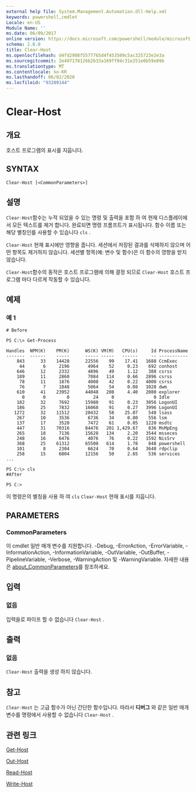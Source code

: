 ```yaml
---
external help file: System.Management.Automation.dll-Help.xml
keywords: powershell,cmdlet
Locale: en-US
Module Name: ''
ms.date: 06/09/2017
online version: https://docs.microsoft.com/powershell/module/microsoft.powershell.core/clear-host?view=powershell-7&WT.mc_id=ps-gethelp
schema: 2.0.0
title: Clear-Host
ms.openlocfilehash: d4fd2908f5577765d4f453589c5ac325723e2e3a
ms.sourcegitcommit: 2e497178126b2b33a169ff04c31e251e0b59e89b
ms.translationtype: MT
ms.contentlocale: ko-KR
ms.lasthandoff: 06/02/2020
ms.locfileid: "93209144"
---
```

# Clear-Host

## 개요

호스트 프로그램의 표시를 지웁니다.

## SYNTAX

```
Clear-Host [<CommonParameters>]
```

## 설명

`Clear-Host`함수는 누적 되었을 수 있는 명령 및 출력을 포함 하 여 현재 디스플레이에서 모든 텍스트를 제거 합니다. 완료되면 명령 프롬프트가 표시됩니다. 함수 이름 또는 해당 별칭인를 사용할 수 있습니다 `cls` .

`Clear-Host` 현재 표시에만 영향을 줍니다. 세션에서 저장된 결과를 삭제하지 않으며 어떤 항목도 제거하지 않습니다. 세션별 항목(예: 변수 및 함수)은 이 함수의 영향을 받지 않습니다.

`Clear-Host`함수의 동작은 호스트 프로그램에 의해 결정 되므로 `Clear-Host` 호스트 프로그램 마다 다르게 작동할 수 있습니다.

## 예제

### 예 1

```
# Before

PS C:\> Get-Process

Handles  NPM(K)    PM(K)      WS(K) VM(M)   CPU(s)     Id ProcessName
-------  ------    -----      ----- -----   ------     -- -----------
    843      33    14428      22556    99    17.41   1688 CcmExec
     44       6     2196       4964    52     0.23    692 conhost
    646      12     2332       4896    49     1.12    388 csrss
    189      11     2860       7084   114     0.66   2896 csrss
     78      11     1876       4008    42     0.22   4000 csrss
     76       7     1848       5064    54     0.08   1028 dwm
    610      41    23952      44048   208     4.40   2080 explorer
      0       0        0         24     0               0 Idle
    182      32     7692      15980    91     0.23   3056 LogonUI
    186      25     7832      16068    91     0.27   3996 LogonUI
   1272      32    11512      20432    58    25.07    548 lsass
    267      10     3536       6736    34     0.80    556 lsm
    137      17     3520       7472    61     0.05   1220 msdtc
    447      31    70316      84476   201 1,429.67    836 MsMpEng
    265      18     7136      15628   134     2.20   3544 msseces
    248      16     6476       4076    76     0.22   1592 NisSrv
    368      25    61312      65508   614     1.78    848 powershell
    101       8     2304       6624    70     0.64   3648 rdpclip
    258      15     6804      12156    50     2.65    536 services
...

PS C:\> cls
#After

PS C:>
```

이 명령은의 별칭을 사용 하 여 `cls` `Clear-Host` 현재 표시를 지웁니다.

## PARAMETERS

### CommonParameters
이 cmdlet 일반 매개 변수를 지원합니다. -Debug, -ErrorAction, -ErrorVariable, -InformationAction, -InformationVariable, -OutVariable, -OutBuffer, -PipelineVariable, -Verbose, -WarningAction 및 -WarningVariable. 자세한 내용은 [about_CommonParameters](https://go.microsoft.com/fwlink/?LinkID=113216)를 참조하세요.

## 입력

### 없음

입력을로 파이프 할 수 없습니다 `Clear-Host` .

## 출력

### 없음

`Clear-Host` 출력을 생성 하지 않습니다.

## 참고

`Clear-Host` 는 고급 함수가 아닌 간단한 함수입니다. 따라서 **디버그** 와 같은 일반 매개 변수를 명령에서 사용할 수 없습니다 `Clear-Host` .

## 관련 링크

[Get-Host](../Microsoft.PowerShell.Utility/Get-Host.md)

[Out-Host](Out-Host.md)

[Read-Host](../Microsoft.PowerShell.Utility/Read-Host.md)

[Write-Host](../Microsoft.PowerShell.Utility/Write-Host.md)
